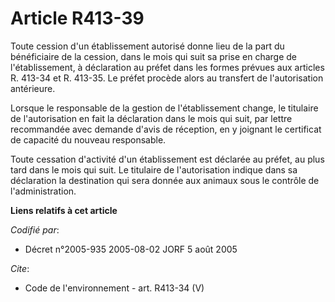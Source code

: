 # Article R413-39

Toute cession d'un établissement autorisé donne lieu de la part du bénéficiaire de la cession, dans le mois qui suit sa prise
en charge de l'établissement, à déclaration au préfet dans les formes prévues aux articles R. 413-34 et R. 413-35. Le préfet
procède alors au transfert de l'autorisation antérieure. 

Lorsque le responsable de la gestion de l'établissement change, le titulaire de l'autorisation en fait la déclaration dans le
mois qui suit, par lettre recommandée avec demande d'avis de réception, en y joignant le certificat de capacité du nouveau
responsable. 

Toute cessation d'activité d'un établissement est déclarée au préfet, au plus tard dans le mois qui suit. Le titulaire de
l'autorisation indique dans sa déclaration la destination qui sera donnée aux animaux sous le contrôle de l'administration.

**Liens relatifs à cet article**

_Codifié par_:

  - Décret n°2005-935 2005-08-02 JORF 5 août 2005

_Cite_:

  - Code de l'environnement - art. R413-34 (V)
